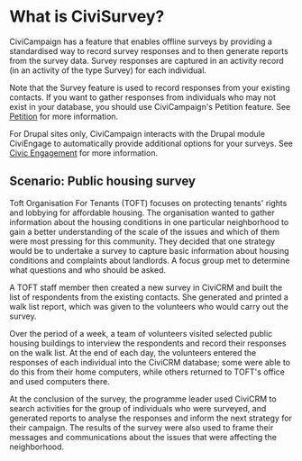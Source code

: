# What is CiviSurvey?

CiviCampaign has a feature that enables offline surveys by providing a
standardised way to record survey responses and to then generate reports
from the survey data. Survey responses are captured in an activity
record (in an activity of the type Survey) for each individual.

Note that the Survey feature is used to record responses from your existing contacts. If you want to gather responses from individuals who may not exist in your database, you should use CiviCampaign's Petition feature. See [Petition](/petition/what-is-civipetition.md) for more information.

For Drupal sites only, CiviCampaign interacts with the Drupal module CiviEngage to automatically provide additional options for your surveys. See [Civic Engagement](/civic-engagement/what-is-civiengage.md) for more information.

## Scenario: Public housing survey

Toft Organisation For Tenants (TOFT) focuses on protecting tenants'
rights and lobbying for affordable housing. The organisation wanted to
gather information about the housing conditions in one particular
neighborhood to gain a better understanding of the scale of the issues
and which of them were most pressing for this community. They decided
that one strategy would be to undertake a survey to capture basic
information about housing conditions and complaints about landlords. A
focus group met to determine what questions and who should be asked.

A TOFT staff member then created a new survey in CiviCRM and built the
list of respondents from the existing contacts. She generated and
printed a walk list report, which was given to the volunteers who would
carry out the survey.

Over the period of a week, a team of volunteers visited selected public
housing buildings to interview the respondents and record their
responses on the walk list. At the end of each day, the volunteers
entered the responses of each individual into the CiviCRM database; some
were able to do this from their home computers, while others returned to
TOFT's office and used computers there.

At the conclusion of the survey, the programme leader used CiviCRM to
search activities for the group of individuals who were surveyed, and
generated reports to analyse the responses and inform the next strategy
for their campaign. The results of the survey were also used to frame
their messages and communications about the issues that were affecting
the neighborhood.
